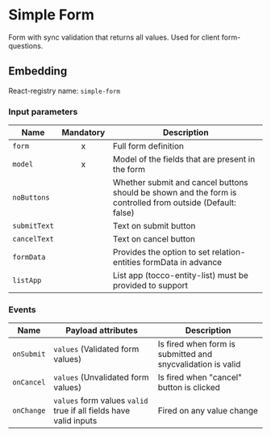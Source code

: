 # Simple Form
Form with sync validation that returns all values. Used for client form-questions.

## Embedding

React-registry name: `simple-form`

### Input parameters

| Name                   | Mandatory | Description
|------------------------|:---------:|-------------
| `form`                 | x         | Full form definition 
| `model`                | x         | Model of the fields that are present in the form
| `noButtons`            |           | Whether submit and cancel buttons should be shown and the form is controlled from outside (Default: false)
| `submitText`           |           | Text on submit button
| `cancelText`           |           | Text on cancel button
| `formData`             |           | Provides the option to set relation-entities formData in advance
| `listApp`              |           | List app (tocco-entity-list) must be provided to support 


### Events

| Name            | Payload attributes                                                | Description
|-----------------|--------------------------------------------------------------------------------------------------------------------|-------------
| `onSubmit`      | `values` (Validated form values)                                  | Is fired when form is submitted and snycvalidation is valid
| `onCancel`      | `values` (Unvalidated form values)                                | Is fired when "cancel" button is clicked
| `onChange`      | `values` form values `valid` true if all fields have valid inputs | Fired on any value change
